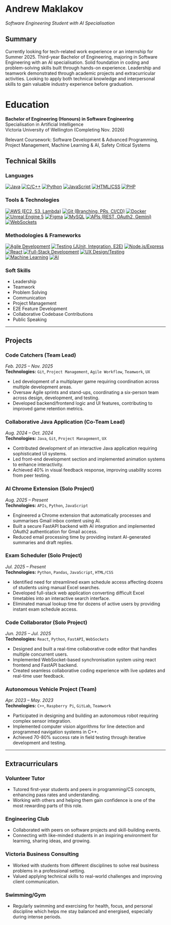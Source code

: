 # Andrew Maklakov

_Software Engineering Student with AI Specialisation_

## Summary

Currently looking for tech-related work experience or an internship for Summer 2025. Third-year Bachelor of Engineering, majoring in Software Engineering with an AI specialisation. Solid foundation in coding and problem-solving skills built through hands-on experience. Leadership and teamwork demonstrated through academic projects and extracurricular activities. Looking to apply both technical knowledge and interpersonal skills to gain valuable industry experience before graduation.

# Education

**Bachelor of Engineering (Honours) in Software Engineering**  
Specialisation in Artificial Intelligence  
Victoria University of Wellington (Completing Nov. 2026)

Relevant Coursework: Software Development & Advanced Programming, Project Management, Machine Learning & AI, Safety Critical Systems

## Technical Skills

### Languages
[![Java](https://img.shields.io/badge/Java-ED8B00?style=for-the-badge&logo=java&logoColor=white)](https://www.java.com) [![C/C++](https://img.shields.io/badge/C%2FC%2B%2B-00599C?style=for-the-badge&logo=c%2B%2B&logoColor=white)](https://cplusplus.com/) [![Python](https://img.shields.io/badge/Python-FFD43B?style=for-the-badge&logo=python&logoColor=blue)](https://www.python.org) [![JavaScript](https://img.shields.io/badge/JavaScript-F7DF1E?style=for-the-badge&logo=javascript&logoColor=black)](https://www.javascript.com/) [![HTML/CSS](https://img.shields.io/badge/HTML%2FCSS-E34F26?style=for-the-badge&logo=html5&logoColor=white)](https://www.w3schools.com/html/) [![PHP](https://img.shields.io/badge/php-%23777BB4.svg?&style=for-the-badge&logo=php&logoColor=white)](https://www.php.net/)

### Tools & Technologies
[![AWS (EC2, S3, Lambda)](https://img.shields.io/badge/Amazon_AWS-232F3E?style=for-the-badge&logo=amazon-aws&logoColor=white)](https://aws.amazon.com) [![Git (Branching, PRs, CI/CD)](https://img.shields.io/badge/Git-F05032?style=for-the-badge&logo=git&logoColor=white)](https://git-scm.com/) [![Docker](https://img.shields.io/badge/Docker-2496ED?style=for-the-badge&logo=docker&logoColor=white)](https://www.docker.com/) [![Unreal Engine 5](https://img.shields.io/badge/Unreal_Engine_5-313131?style=for-the-badge&logo=unreal-engine&logoColor=white)](https://www.unrealengine.com/en-US/) [![Figma](https://img.shields.io/badge/Figma-F24E1E?style=for-the-badge&logo=figma&logoColor=white)](https://www.figma.com/) [![MySQL](https://img.shields.io/badge/MySQL-4479A1?style=for-the-badge&logo=mysql&logoColor=white)](https://www.mysql.com/) [![APIs (REST, OAuth2, Gemini)](https://img.shields.io/badge/APIs-4285F4?style=for-the-badge&logo=google-cloud&logoColor=white)](https://en.wikipedia.org/wiki/API) [![WebSockets](https://img.shields.io/badge/WebSockets-0194F5?style=for-the-badge&logo=socket.io&logoColor=white)](https://developer.mozilla.org/en-US/docs/Web/API/WebSockets_API)

### Methodologies & Frameworks
[![Agile Development](https://img.shields.io/badge/Agile_Development-0096D6?style=for-the-badge&logo=agile&logoColor=white)](https://www.atlassian.com/agile) [![Testing (JUnit, Integration, E2E)](https://img.shields.io/badge/Testing-25A162?style=for-the-badge&logo=jest&logoColor=white)](https://junit.org/junit5/) [![Node.js/Express](https://img.shields.io/badge/Node.js-339933?style=for-the-badge&logo=node.js&logoColor=white)](https://nodejs.org/) [![React](https://img.shields.io/badge/React-61DAFB?style=for-the-badge&logo=react&logoColor=black)](https://react.dev/) [![Full-Stack Development](https://img.shields.io/badge/Full_Stack-007ACC?style=for-the-badge&logo=visual-studio-code&logoColor=white)](https://www.w3schools.com/whatis/whatis_fullstack.asp) [![UX Design/Testing](https://img.shields.io/badge/UX_Design-4A86E8?style=for-the-badge&logo=figma&logoColor=white)](https://www.interaction-design.org/literature/topics/ux-design) [![Machine Learning](https://img.shields.io/badge/Machine_Learning-FF6F00?style=for-the-badge&logo=tensorflow&logoColor=white)](https://www.ibm.com/cloud/learn/machine-learning) [![AI](https://img.shields.io/badge/AI-FF0000?style=for-the-badge&logo=openai&logoColor=white)](https://www.ibm.com/cloud/learn/what-is-artificial-intelligence)

### Soft Skills
* Leadership  
* Teamwork  
* Problem Solving  
* Communication  
* Project Management
* E2E Feature Development
* Collaborative Codebase Contributions
* Public Speaking

---

## Projects

### Code Catchers (Team Lead)  
*Feb. 2025 – Nov. 2025*  
**Technologies:** `Git`, `Project Management`, `Agile Workflow`, `Teamwork`, `UX`  
- Led development of a multiplayer game requiring coordination across multiple development areas.
- Oversaw Agile sprints and stand-ups, coordinating a six-person team across design, development, and testing.
- Developed backend/frontend logic and UI features, contributing to improved game retention metrics.

### Collaborative Java Application (Co-Team Lead)  
*Aug. 2024 – Oct. 2024*  
**Technologies:** `Java`, `Git`, `Project Management`, `UX`  
- Contributed development of an interactive Java application requiring sophisticated UI systems.
- Led front-end development section and implemented animation systems to enhance interactivity.  
- Achieved 40% in visual feedback response, improving usability scores from peer testing.

### AI Chrome Extension (Solo Project)
*Aug. 2025 – Present*  
**Technologies:** `APIs`, `Python`, `JavaScript`  
- Engineered a Chrome extension that automatically processes and summarises Gmail inbox content using AI.
- Built a secure FastAPI backend with AI integration and implemented OAuth2 authentication for Gmail access.
- Reduced email processing time by providing instant AI-generated summaries and draft replies.

### Exam Scheduler (Solo Project)
*Jul. 2025 – Present*  
**Technologies:** `Python`, `Pandas`, `JavaScript`, `HTML/CSS`  
- Identified need for streamlined exam schedule access affecting dozens of students using manual Excel searches.
- Developed full-stack web application converting difficult Excel timetables into an interactive search interface.
- Eliminated manual lookup time for dozens of active users by providing instant exam schedule access.

### Code Collaborator (Solo Project)
*Jun. 2025 – Jul. 2025*  
**Technologies:** `React`, `Python`, `FastAPI`, `WebSockets`  
- Designed and built a real-time collaborative code editor that handles multiple concurrent users.
- Implemented WebSocket-based synchronisation system using react frontend and FastAPI backend.
- Created seamless collaborative coding experience with live updates and real-time user feedback.

### Autonomous Vehicle Project (Team)
*Apr. 2023 – May. 2023*  
**Technologies:** `C++`, `Raspberry Pi`, `GitLab`, `Teamwork`  
- Participated in designing and building an autonomous robot requiring complex sensor integration.
- Implemented computer vision algorithms for line detection and programmed navigation systems in C++.
- Achieved 70-80% success rate in field testing through iterative development and testing.

---

## Extracurriculars

### Volunteer Tutor  
- Tutored first-year students and peers in programming/CS concepts, enhancing pass rates and understanding.
- Working with others and helping them gain confidence is one of the most rewarding parts of this role.

### Engineering Club  
- Collaborated with peers on software projects and skill-building events.
- Connecting with like-minded students in an inspiring environment for learning, sharing ideas, and growing.

### Victoria Business Consulting
- Worked with students from different disciplines to solve real business problems in a professional setting.
- Valued applying technical skills to real-world challenges and improving client communication.

### Swimming/Gym
- Regularly swimming and exercising for health, focus, and personal discipline which helps me stay balanced and
energised, especially during intense periods.

